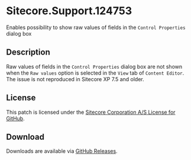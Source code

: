 # Sitecore.Support.124753
Enables possibility to show raw values of fields in the `Control Properties` dialog box

## Description
Raw values of fields in the `Control Properties` dialog box are not shown when the `Raw values` option is selected in the `View` tab of `Content Editor`.
<br/>
The issue is not reproduced in Sitecore XP 7.5 and older.

## License  
This patch is licensed under the [Sitecore Corporation A/S License for GitHub](https://github.com/sitecoresupport/Sitecore.Support.124753/blob/master/LICENSE).  

## Download  
Downloads are available via [GitHub Releases](https://github.com/sitecoresupport/Sitecore.Support.124753/releases).  
